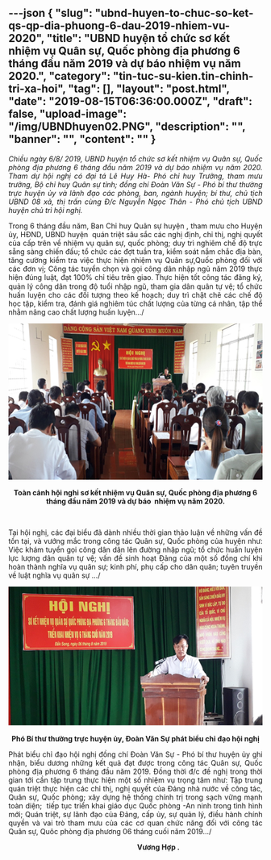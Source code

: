 ---json
{
    "slug": "ubnd-huyen-to-chuc-so-ket-qs-qp-dia-phuong-6-dau-2019-nhiem-vu-2020",
    "title": "UBND huyện tổ chức sơ kết nhiệm vụ Quân sự, Quốc phòng địa phương 6 tháng đầu năm 2019 và dự báo  nhiệm vụ năm 2020.",
    "category": "tin-tuc-su-kien.tin-chinh-tri-xa-hoi",
    "tag": [],
    "layout": "post.html",
    "date": "2019-08-15T06:36:00.000Z",
    "draft": false,
    "upload-image": "/img/UBNDhuyen02.PNG",
    "description": "",
    "banner": "",
    "__content__": ""
}
---
<p style="text-align:justify"><em>Chiều ng&agrave;y 6/8/ 2019, UBND huyện tổ chức sơ kết nhiệm vụ Qu&acirc;n sự, Quốc ph&ograve;ng địa phương 6 th&aacute;ng đầu năm 2019 v&agrave; dự b&aacute;o nhiệm vụ năm 2020. Tham dự hội nghị c&oacute; đại t&aacute; L&ecirc; Huy H&agrave;- Ph&oacute; chỉ huy Trưởng, tham mưu trưởng, Bộ chỉ huy Qu&acirc;n sự tỉnh; đồng ch&iacute; Đo&agrave;n Văn Sự - Ph&oacute; b&iacute; thư thường trực huyện ủy v&agrave; l&atilde;nh đạo c&aacute;c ph&ograve;ng, ban, ng&agrave;nh huyện; b&iacute; thư, chủ tịch UBND 08 x&atilde;, thị trấn c&ugrave;ng Đ/c Nguyễn Ngọc Th&acirc;n - Ph&oacute; chủ tịch UBND huyện chủ tr&igrave; hội nghị.</em></p>

<p style="text-align:justify"><span style="background-color:white">Trong 6 th&aacute;ng đầu năm, Ban Chỉ huy Qu&acirc;n sự huyện , tham mưu cho Huyện ủy, HĐND, UBND huyện&nbsp; qu&aacute;n triệt s&acirc;u sắc c&aacute;c nghị định, chỉ thị, nghị quyết của cấp tr&ecirc;n v&ecirc;̀ nhi&ecirc;̣m vụ qu&acirc;n sự, qu&ocirc;́c phòng; duy tr&igrave; nghi&ecirc;m chế độ trực sẵng s&agrave;ng chiến đấu; tổ chức c&aacute;c đợt tuần tra, kiểm so&aacute;t nắm chắc địa b&agrave;n, tăng cường kiểm tra việc thực hiện nhiệm vụ Qu&acirc;n sự,Quốc ph&ograve;ng đối với c&aacute;c đơn vị; C&ocirc;ng t&aacute;c tuyển chọn v&agrave; gọi c&ocirc;ng d&acirc;n nhập ngũ năm 2019 thực hiện đ&uacute;ng luật, đạt 100% chỉ ti&ecirc;u tr&ecirc;n giao</span><span style="font-size:10.5pt"><span style="background-color:white"><span style="font-family:&quot;Tahoma&quot;,&quot;sans-serif&quot;">. </span></span></span><span style="background-color:white">Thực hiện tốt c&ocirc;ng t&aacute;c đăng k&yacute;, quản l&yacute; c&ocirc;ng d&acirc;n trong độ tuổi nhập ngũ, tham gia d&acirc;n qu&acirc;n tự vệ; tổ chức huấn luyện cho c&aacute;c đối tượng theo kế hoạch; duy tr&igrave; chặt chẽ c&aacute;c chế độ học tập, kiểm tra, đ&aacute;nh gi&aacute; nghi&ecirc;m t&uacute;c chất lượng của từng c&aacute; nh&acirc;n, tập thể nhằm n&acirc;ng cao chất lượng huấn luyện&hellip;/</span></p>

<p style="text-align:justify"><img alt="" src="/img/UBNDhuyen01.PNG" /></p>

<p style="text-align:center"><strong>To&agrave;n cảnh hội nghi sơ kết nhiệm vụ Qu&acirc;n sự, Quốc ph&ograve;ng địa phương 6 th&aacute;ng đầu năm 2019 v&agrave; dự b&aacute;o&nbsp; nhiệm vụ năm 2020.</strong></p>

<p style="text-align:justify">&nbsp;</p>

<p style="text-align:justify">Tại hội nghị, c&aacute;c đại biểu đ&atilde; d&agrave;nh nhiều thời gian thảo luận về những vấn đề tồn tại, v&agrave; vướng mắc trong c&ocirc;ng t&aacute;c Qu&acirc;n sự, Quốc ph&ograve;ng của huyện như: Việc kh&aacute;m tuyển gọi c&ocirc;ng d&acirc;n d&acirc;n l&ecirc;n đường nhập ngũ; tổ chức huấn luyện lực lượng d&acirc;n qu&acirc;n tự vệ; vấn đề sinh hoạt Đảng của một số đồng ch&iacute; khi ho&agrave;n th&agrave;nh nghĩa vụ qu&acirc;n sự; kinh ph&iacute;, phụ cấp cho d&acirc;n qu&acirc;n; tuy&ecirc;n truyền về luật nghĩa vụ qu&acirc;n sự &hellip;/</p>

<p style="text-align:justify"><img alt="" src="/img/UBNDhuyen02.PNG" /></p>

<p style="text-align:center"><strong>Ph&oacute; B&iacute; thư thường trực huyện ủy, Đo&agrave;n Văn Sự ph&aacute;t biểu chỉ đạo hội nghị</strong></p>

<p style="text-align:justify">Ph&aacute;t biểu chỉ đạo hội nghị đồng ch&iacute; Đo&agrave;n Văn Sự - Ph&oacute; b&iacute; thư huyện ủy ghi nhận, biểu dương những kết quả đạt được trong c&ocirc;ng t&aacute;c Qu&acirc;n sự, Quốc ph&ograve;ng địa phương 6 th&aacute;ng đầu năm 2019. Đồng thời đ/c đề nghị trong thời gian tới cần tập trung thực hiện một số nhiệm vụ trọng t&acirc;m như: Tập trung qu&aacute;n triệt thực hiện c&aacute;c chỉ thị, nghị quyết của Đảng nh&agrave; nước về c&ocirc;ng t&aacute;c, Qu&acirc;n sự, Quốc ph&ograve;ng; x&acirc;y dựng hệ thống ch&iacute;nh trị trong sạch vững mạnh to&agrave;n diện; &nbsp;tiếp tục triển khai gi&aacute;o dục Quốc ph&ograve;ng -An ninh trong t&igrave;nh h&igrave;nh mới; Qu&aacute;n triệt, sự l&atilde;nh đạo của Đảng, cấp ủy, sự quản l&yacute;, điều h&agrave;nh ch&iacute;nh quyền v&agrave; vai tr&ograve; tham mưu của c&aacute;c cơ quan chức năng đối với c&ocirc;ng t&aacute;c Qu&acirc;n sự, Qu&ocirc;c ph&ograve;ng địa phương 06 th&aacute;ng cuối năm 2019&hellip;/</p>

<p><strong>&nbsp;&nbsp;&nbsp;&nbsp;&nbsp;&nbsp;&nbsp;&nbsp;&nbsp;&nbsp;&nbsp;&nbsp;&nbsp;&nbsp;&nbsp;&nbsp;&nbsp;&nbsp;&nbsp;&nbsp;&nbsp;&nbsp;&nbsp;&nbsp;&nbsp;&nbsp;&nbsp;&nbsp;&nbsp;&nbsp;&nbsp;&nbsp;&nbsp;&nbsp;&nbsp;&nbsp;&nbsp;&nbsp;&nbsp;&nbsp;&nbsp;&nbsp;&nbsp;&nbsp;&nbsp;&nbsp;&nbsp;&nbsp;&nbsp;&nbsp;&nbsp;&nbsp;&nbsp;&nbsp;&nbsp;&nbsp;&nbsp;&nbsp;&nbsp;&nbsp;&nbsp;&nbsp;&nbsp;&nbsp;&nbsp;&nbsp;&nbsp;&nbsp;&nbsp;&nbsp;&nbsp;&nbsp;&nbsp;&nbsp;&nbsp;&nbsp; Vương Hợp .</strong></p>
